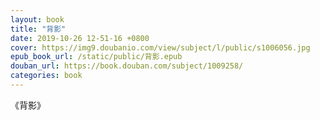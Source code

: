 ```yaml
---
layout: book
title: "背影"
date: 2019-10-26 12-51-16 +0800
cover: https://img9.doubanio.com/view/subject/l/public/s1006056.jpg
epub_book_url: /static/public/背影.epub
douban_url: https://book.douban.com/subject/1009258/
categories: book
---
```


《背影》